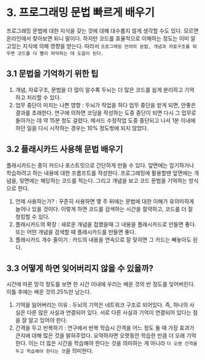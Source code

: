 # 3. 프로그래밍 문법 빠르게 배우기
프로그래밍 문법에 대한 지식을 갖는 것에 대해 대수롭지 않게 생각할 수도 있다. 모르면 온라인에서 찾아보면 되니 말이다. 
하지만 코드를 효율적으로 이해하는 정도는 이미 알고있는 지식에 의해 영향을 받는다. 따라서 `프로그래밍 언어의 문법, 개념과 자료구조를 외우면 코드를 더 빨리 파악하는 데 도움이 된다.`

## 3.1 문법을 기억하기 위한 팁
1. 개념, 자료구조, 문법을 더 많이 알수록 두뇌는 더 많은 코드를 쉽게 분리하고 기억하고 처리할 수 있다.
2. 업무 중단이 미치는 나쁜 영향 : 두뇌가 작업을 하다 업무 중단을 받게 되면, 안좋은 결과를 초래한다. 연구에 의하면 코딩을 작성하는 도중 중단이 되면 다시 그 업무로 돌아가는 데 약 15분 정도 걸렸다. 메서드 수정작업 도중 중단되고 나서 1분 이내에 하던 일을 다시 시작하는 경우는 10% 정도밖에 되지 않았다.

## 3.2 플래시카드 사용해 문법 배우기
플래시카드는 종이 카드나 포스트잇으로 간단하게 만들 수 있다. 앞면에는 암기하거나 학습하려고 하는 내용에 대한 프롬프트를 작성한다. 프로그래밍에 활용할땐 앞면에는 개념을, 뒷면에는 해당하는 코드를 적는다. 그리고 개념을 보고 코드 문법을 기억하는 방식으로 한다.

1. 언제 사용하는가? : 꾸준히 사용하면 몇 주 뒤에는 문법에 대한 이해가 유의미하게 늘어나 있을 것이다. 이렇게 하면 코드를 검색하는 시간을 절약하고, 코드를 더 잘 청킹할 수 있다.
2. 플래시카드의 확장 : 새로운 개념을 접했을때 그 내용을 플래시카드로 만들면 좋다. 또는 어떤 개념을 검색할 때 플래시카드를 만들면 좋다.
3. 플래시카드 개수 줄이기 : 카드의 내용을 연속으로 잘 맞히면 그 카드는 빼놓아도 된다.

## 3.3 어떻게 하면 잊어버리지 않을 수 있을까?
시간에 따른 망각 정도를 보면 한 시간 이내에 우리는 배운 것의 반 정도를 잊어버린다. 이틀 후에는 배운 것의 25%만 남는다.
1. 기억을 잃어버리는 이유 : 두뇌의 기억은 네트워크 구조로 되어있다. 즉, 하나의 사실은 다른 많은 사실과 연결되어 있다. 서로 다른 사실과 기억이 연결되어 있다는 점을 잘 알고 있어야 한다.
2. 간격을 두고 반복하기 : 연구에서 반복 학습시 간격을 어느 정도 둘 때 가장 효과가 큰지에 대해 많은 것을 밝혀주었다. 요약하자면 오랫동안 학습한 만큼 더 오래 기억한다. 이는 더 많은 시간을 학습해야 한다는 것을 의미하는 게 아니라 `더 오랜 간격을 두고 학습해야 한다는 것`을 의미한다. 
